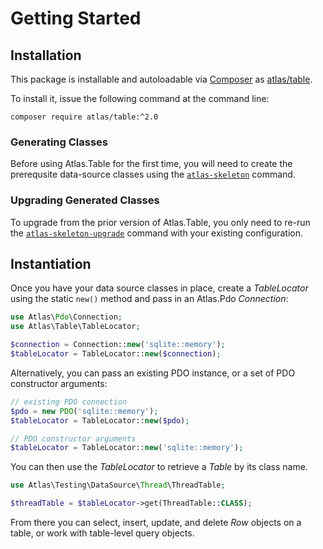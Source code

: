 # Getting Started

## Installation

This package is installable and autoloadable via [Composer](https://getcomposer.org/)
as [atlas/table](https://packagist.org/packages/atlas/table).

To install it, issue the following command at the command line:

```
composer require atlas/table:^2.0
```

### Generating Classes

Before using Atlas.Table for the first time, you will need to create the
prerequsite data-source classes using the [`atlas-skeleton`](/dymaxion/skeleton)
command.

### Upgrading Generated Classes

To upgrade from the prior version of Atlas.Table, you only need to re-run the
[`atlas-skeleton-upgrade`](/dymaxion/skeleton) command with your existing
configuration.

## Instantiation

Once you have your data source classes in place, create a _TableLocator_ using
the static `new()` method and pass in an Atlas.Pdo _Connection_:

```php
use Atlas\Pdo\Connection;
use Atlas\Table\TableLocator;

$connection = Connection::new('sqlite::memory');
$tableLocator = TableLocator::new($connection);
```

Alternatively, you can pass an existing PDO instance, or a set of PDO
constructor arguments:

```php
// existing PDO connection
$pdo = new PDO('sqlite::memory');
$tableLocator = TableLocator::new($pdo);

// PDO constructor arguments
$tableLocator = TableLocator::new('sqlite::memory');
```

You can then use the _TableLocator_ to retrieve a _Table_ by its class name.

```php
use Atlas\Testing\DataSource\Thread\ThreadTable;

$threadTable = $tableLocator->get(ThreadTable::CLASS);
```

From there you can select, insert, update, and delete _Row_ objects on a table,
or work with table-level query objects.
